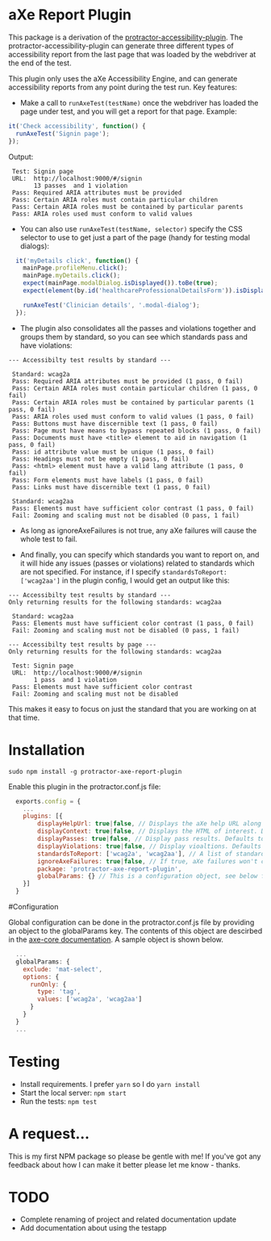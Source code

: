 aXe Report Plugin
====================

This package is a derivation of the [protractor-accessibility-plugin](https://github.com/angular/protractor-accessibility-plugin). The protractor-accessibility-plugin can generate three different types of accessibility report from the last page that was loaded by the webdriver at the end of the test.

This plugin only uses the aXe Accessibility Engine, and can generate accessibility reports from any point during the test run. Key features:

*  Make a call to `runAxeTest(testName)` once the webdriver has loaded the page under test, and you will get a report for that page. Example:


```js
it('Check accessibility', function() {
  runAxeTest('Signin page');
});
```

Output:

```
 Test: Signin page
 URL:  http://localhost:9000/#/signin
       13 passes  and 1 violation
 Pass: Required ARIA attributes must be provided 
 Pass: Certain ARIA roles must contain particular children 
 Pass: Certain ARIA roles must be contained by particular parents 
 Pass: ARIA roles used must conform to valid values 
```

* You can also use `runAxeTest(testName, selector)` specify the CSS selector to use to get just a part of the page (handy for testing modal dialogs):

```js
  it('myDetails click', function() {
    mainPage.profileMenu.click();
    mainPage.myDetails.click();
    expect(mainPage.modalDialog.isDisplayed()).toBe(true);
    expect(element(by.id('healthcareProfessionalDetailsForm')).isDisplayed()).toBe(true);

    runAxeTest('Clinician details', '.modal-dialog');
  });
```

* The plugin also consolidates all the passes and violations together and groups them by standard, so you can see which standards pass and have violations:

```
--- Accessibilty test results by standard ---

 Standard: wcag2a
 Pass: Required ARIA attributes must be provided (1 pass, 0 fail)
 Pass: Certain ARIA roles must contain particular children (1 pass, 0 fail)
 Pass: Certain ARIA roles must be contained by particular parents (1 pass, 0 fail)
 Pass: ARIA roles used must conform to valid values (1 pass, 0 fail)
 Pass: Buttons must have discernible text (1 pass, 0 fail)
 Pass: Page must have means to bypass repeated blocks (1 pass, 0 fail)
 Pass: Documents must have <title> element to aid in navigation (1 pass, 0 fail)
 Pass: id attribute value must be unique (1 pass, 0 fail)
 Pass: Headings must not be empty (1 pass, 0 fail)
 Pass: <html> element must have a valid lang attribute (1 pass, 0 fail)
 Pass: Form elements must have labels (1 pass, 0 fail)
 Pass: Links must have discernible text (1 pass, 0 fail)

 Standard: wcag2aa
 Pass: Elements must have sufficient color contrast (1 pass, 0 fail)
 Fail: Zooming and scaling must not be disabled (0 pass, 1 fail)
```

* As long as ignoreAxeFailures is not true, any aXe failures will cause the whole test to fail. 

* And finally, you can specify which standards you want to report on, and it will hide any issues (passes or violations) related to standards which are not specified. For instance, if I specify `standardsToReport: ['wcag2aa']` in the plugin config, I would get an output like this:

```
--- Accessibilty test results by standard ---
Only returning results for the following standards: wcag2aa

 Standard: wcag2aa
 Pass: Elements must have sufficient color contrast (1 pass, 0 fail)
 Fail: Zooming and scaling must not be disabled (0 pass, 1 fail)

--- Accessibilty test results by page ---
Only returning results for the following standards: wcag2aa

 Test: Signin page
 URL:  http://localhost:9000/#/signin
       1 pass  and 1 violation
 Pass: Elements must have sufficient color contrast 
 Fail: Zooming and scaling must not be disabled 
```

This makes it easy to focus on just the standard that you are working on at that time. 


# Installation
```
sudo npm install -g protractor-axe-report-plugin
```

Enable this plugin in the protractor.conf.js file:

```js
  exports.config = {
    ...
    plugins: [{
        displayHelpUrl: true|false, // Displays the aXe help URL along with the error. Defaults to true. 
        displayContext: true|false, // Displays the HTML of interest. Defaults to true.
        displayPasses: true|false, // Display pass results. Defaults to true.
        displayViolations: true|false, // Display vioaltions. Defaults to true.
        standardsToReport: ['wcag2a', 'wcag2aa'], // A list of standards to report on. If empty, reports on all standards.
        ignoreAxeFailures: true|false, // If true, aXe failures won't cause the whole test to fail. Defaults to false
        package: 'protractor-axe-report-plugin',
        globalParams: {} // This is a configuration object, see below for more detail.
    }]
  }
```
#Configuration

Global configuration can be done in the protractor.conf.js file by providing an object to the globalParams key.  The contents of this object are descirbed in the [axe-core documentation](https://github.com/dequelabs/axe-core/blob/develop/doc/API.md).  A sample object is shown below.

```js
  ...
  globalParams: {
    exclude: 'mat-select',
    options: {
      runOnly: {
        type: 'tag',
        values: ['wcag2a', 'wcag2aa']
      }
    }
  }
  ...
```

# Testing
- Install requirements. I prefer `yarn` so I do `yarn install`
- Start the local server: `npm start`
- Run the tests: `npm test`

# A request...
This is my first NPM package so please be gentle with me! If you've got any feedback about how I can make it better please let me know - thanks.

# TODO
- Complete renaming of project and related documentation update
- Add documentation about using the testapp

